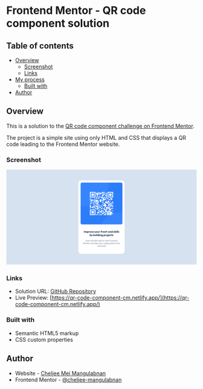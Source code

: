 # Frontend Mentor - QR code component solution

## Table of contents

- [Overview](#overview)
  - [Screenshot](#screenshot)
  - [Links](#links)
- [My process](#my-process)
  - [Built with](#built-with)
- [Author](#author)

## Overview

This is a solution to the [QR code component challenge on Frontend Mentor](https://www.frontendmentor.io/challenges/qr-code-component-iux_sIO_H).

The project is a simple site using only HTML and CSS that displays a QR code leading to the Frontend Mentor website.

### Screenshot

![Screenshot](images/screenshot.png)

### Links

- Solution URL: [GitHub Repository]([https://your-solution-url.com](https://github.com/cheljee-mangulabnan/qr-code-component-main/tree/main))
- Live Preview: [https://qr-code-component-cm.netlify.app/](https://qr-code-component-cm.netlify.app/)

### Built with

- Semantic HTML5 markup
- CSS custom properties

## Author

- Website - [Cheljee Mei Mangulabnan](https://github.com/cheljee-mangulabnan)
- Frontend Mentor - [@cheljee-mangulabnan](https://www.frontendmentor.io/profile/cheljee-mangulabnan)

